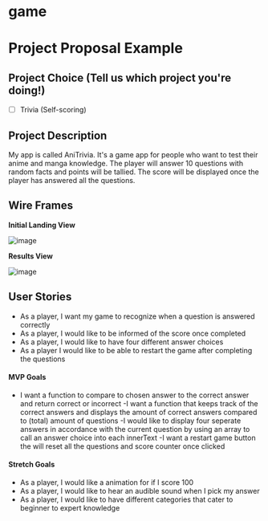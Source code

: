 
# game
# Project Proposal Example

## Project Choice (Tell us which project you're doing!)

- [ ] Trivia (Self-scoring)

## Project Description 

My app is called AniTrivia. It's a game app for people who want to test their anime and manga knowledge. The player will answer 10 questions with random facts and points will be tallied. The score will be displayed once the player has answered all the questions. 

## Wire Frames

**Initial Landing View**

![image](https://i.imgur.com/eY2TAih.jpg)

**Results View**

![image](https://i.imgur.com/tODFGFz.jpg)

## User Stories

- As a player, I want my game to recognize when a question is answered correctly 
- As a player, I would like to be informed of the score once completed 
- As a player, I would like to have four different answer choices 
- As a player I would like to be able to restart the game after completing the questions

#### MVP Goals

- I want a function to compare to chosen answer to the correct answer and return correct or incorrect
-I want a function that keeps track of the correct answers and displays the amount of correct answers compared to (total) amount of questions 
-I would like to display four seperate answers in accordance with the current question by using an array to call an answer choice into each innerText
-I want a restart game button the will reset all the questions and score counter once clicked 

#### Stretch Goals

- As a player, I would like a animation for if I score 100 
- As a player, I would like to hear an audible sound when I pick my answer 
- As a player, I would like to have different categories that cater to beginner to expert knowledge 